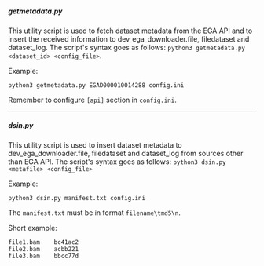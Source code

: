##### getmetadata.py
This utility script is used to fetch dataset metadata from the EGA API and to insert the received information to dev_ega_downloader.file,
filedataset and dataset_log. The script's syntax goes as follows: `python3 getmetadata.py <dataset_id> <config_file>`.

Example:

`python3 getmetadata.py EGAD000010014288 config.ini`

Remember to configure `[api]` section in `config.ini`.

- - - -
##### dsin.py
This utility script is used to insert dataset metadata to dev_ega_downloader.file, filedataset and dataset_log from sources other
than EGA API. The script's syntax goes as follows: `python3 dsin.py <metafile> <config_file>`

Example:

`python3 dsin.py manifest.txt config.ini`

The `manifest.txt` must be in format `filename\tmd5\n`.

Short example:

```
file1.bam    bc41ac2
file2.bam    acbb221
file3.bam    bbcc77d
```
